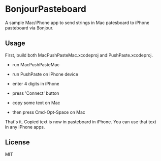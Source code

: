 BonjourPasteboard
=========================

A sample Mac/iPhone app to send strings in Mac patesboard to iPhone pasteboard via Bonjour.

Usage
--------

First, build both MacPushPasteMac.xcodeproj and PushPaste.xcodeproj.

* run MacPushPasteMac
* run PushPaste on iPhone device
* enter 4 digits in iPhone
* press 'Connect' button

* copy some text on Mac
* then press Cmd-Opt-Space on Mac

That's it. Copied text is now in pasteboard in iPhone.
You can use that text in any iPhone apps.


License
-----------

MIT
